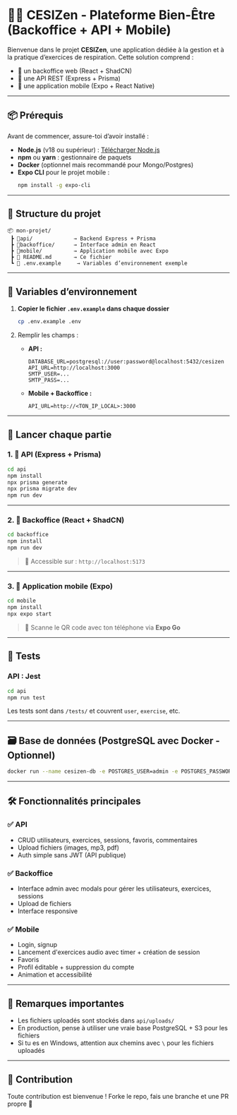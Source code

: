 # 🧘‍♂️ CESIZen - Plateforme Bien-Être (Backoffice + API + Mobile)

Bienvenue dans le projet **CESIZen**, une application dédiée à la gestion et à la pratique d’exercices de respiration. Cette solution comprend :

- 🔧 un backoffice web (React + ShadCN)
- 🔌 une API REST (Express + Prisma)
- 📱 une application mobile (Expo + React Native)

---

## 📦 Prérequis

Avant de commencer, assure-toi d’avoir installé :

- **Node.js** (v18 ou supérieur) : [Télécharger Node.js](https://nodejs.org/)
- **npm** ou **yarn** : gestionnaire de paquets
- **Docker** (optionnel mais recommandé pour Mongo/Postgres)
- **Expo CLI** pour le projet mobile :
  ```bash
  npm install -g expo-cli
  ```

---

## 📁 Structure du projet

```
📦 mon-projet/
 ┣ 📂api/             → Backend Express + Prisma
 ┣ 📂backoffice/      → Interface admin en React
 ┣ 📂mobile/          → Application mobile avec Expo
 ┣ 📄 README.md       → Ce fichier
 ┗ 📄 .env.example     → Variables d’environnement exemple
```

---

## 🔐 Variables d’environnement

1. **Copier le fichier `.env.example` dans chaque dossier**
   ```bash
   cp .env.example .env
   ```
2. Remplir les champs :

   - **API :**

     ```
     DATABASE_URL=postgresql://user:password@localhost:5432/cesizen
     API_URL=http://localhost:3000
     SMTP_USER=...
     SMTP_PASS=...
     ```

   - **Mobile + Backoffice :**
     ```
     API_URL=http://<TON_IP_LOCAL>:3000
     ```

---

## 🚀 Lancer chaque partie

### 1. 📡 API (Express + Prisma)

```bash
cd api
npm install
npx prisma generate
npx prisma migrate dev
npm run dev
```

---

### 2. 🧠 Backoffice (React + ShadCN)

```bash
cd backoffice
npm install
npm run dev
```

> 📝 Accessible sur : `http://localhost:5173`

---

### 3. 📱 Application mobile (Expo)

```bash
cd mobile
npm install
npx expo start
```

> 📝 Scanne le QR code avec ton téléphone via **Expo Go**

---

## 🧪 Tests

### API : Jest

```bash
cd api
npm run test
```

Les tests sont dans `/tests/` et couvrent `user`, `exercise`, etc.

---

## 🗃️ Base de données (PostgreSQL avec Docker - Optionnel)

```bash
docker run --name cesizen-db -e POSTGRES_USER=admin -e POSTGRES_PASSWORD=admin -e POSTGRES_DB=cesizen -p 5432:5432 -d postgres
```

---

## 🛠 Fonctionnalités principales

### ✅ API

- CRUD utilisateurs, exercices, sessions, favoris, commentaires
- Upload fichiers (images, mp3, pdf)
- Auth simple sans JWT (API publique)

### ✅ Backoffice

- Interface admin avec modals pour gérer les utilisateurs, exercices, sessions
- Upload de fichiers
- Interface responsive

### ✅ Mobile

- Login, signup
- Lancement d'exercices audio avec timer + création de session
- Favoris
- Profil éditable + suppression du compte
- Animation et accessibilité

---

## 📎 Remarques importantes

- Les fichiers uploadés sont stockés dans `api/uploads/`
- En production, pense à utiliser une vraie base PostgreSQL + S3 pour les fichiers
- Si tu es en Windows, attention aux chemins avec `\` pour les fichiers uploadés

---

## 🤝 Contribution

Toute contribution est bienvenue ! Forke le repo, fais une branche et une PR propre 🚀
